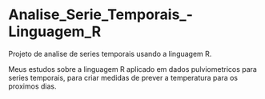 # Analise_Serie_Temporais_-Linguagem_R
Projeto de analise de series temporais usando  a linguagem R. 

Meus estudos sobre a linguagem R aplicado em dados pulviometricos para series temporais, para criar medidas de prever a temperatura para os proximos dias.

